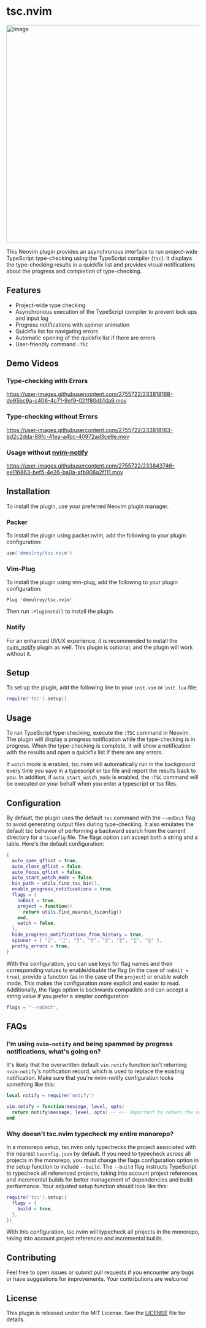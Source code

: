 # tsc.nvim

<img width="569" alt="image" src="https://user-images.githubusercontent.com/2755722/233876554-efb9cfe6-c038-46c8-a7cb-b7a4aa9eac5b.png">

This Neovim plugin provides an asynchronous interface to run project-wide TypeScript type-checking using the TypeScript compiler (`tsc`). It displays the type-checking results in a quickfix list and provides visual notifications about the progress and completion of type-checking.

## Features

- Project-wide type checking
- Asynchronous execution of the TypeScript compiler to prevent lock ups and input lag
- Progress notifications with spinner animation
- Quickfix list for navigating errors
- Automatic opening of the quickfix list if there are errors
- User-friendly command `:TSC`

## Demo Videos

### Type-checking with Errors

https://user-images.githubusercontent.com/2755722/233818168-de95bc9a-c406-4c71-9ef9-021f80db1da9.mov

### Type-checking without Errors

https://user-images.githubusercontent.com/2755722/233818163-bd2c2dda-88fc-41ea-a4bc-40972ad3ce9e.mov

### Usage without [nvim-notify](https://github.com/rcarriga/nvim-notify)

https://user-images.githubusercontent.com/2755722/233843746-ee116863-bef5-4e26-ba0a-afb906a2f111.mov

## Installation

To install the plugin, use your preferred Neovim plugin manager.

### Packer

To install the plugin using packer.nvim, add the following to your plugin configuration:

```lua
use('dmmulroy/tsc.nvim')

```

### Vim-Plug

To install the plugin using vim-plug, add the following to your plugin configuration:

```vim
Plug 'dmmulroy/tsc.nvim'
```

Then run `:PlugInstall` to install the plugin.

### Notify

For an enhanced UI/UX experience, it is recommended to install the [nvim_notify](https://github.com/rcarriga/nvim-notify) plugin as well. This plugin is optional, and the plugin will work without it.

## Setup

To set up the plugin, add the following line to your `init.vim` or `init.lua` file:

```lua
require('tsc').setup()
```

## Usage

To run TypeScript type-checking, execute the `:TSC` command in Neovim. The plugin will display a progress notification while the type-checking is in progress. When the type-checking is complete, it will show a notification with the results and open a quickfix list if there are any errors.

If `watch` mode is enabled, tsc.nvim will automatically run in the background every time you save in a typescript or tsx file and report the results back to you. In addition, if `auto_start_watch_mode` is enabled, the `:TSC` command will be executed on your behalf when you enter a typescript or tsx files.

## Configuration

By default, the plugin uses the default `tsc` command with the `--noEmit` flag to avoid generating output files during type-checking. It also emulates the default tsc behavior of performing a backward search from the current directory for a `tsconfig` file. The flags option can accept both a string and a table. Here's the default configuration:

```lua
{
  auto_open_qflist = true,
  auto_close_qflist = false,
  auto_focus_qflist = false,
  auto_start_watch_mode = false,
  bin_path = utils.find_tsc_bin(),
  enable_progress_notifications = true,
  flags = {
    noEmit = true,
    project = function()
      return utils.find_nearest_tsconfig()
    end,
    watch = false,
  },
  hide_progress_notifications_from_history = true,
  spinner = { "⣾", "⣽", "⣻", "⢿", "⡿", "⣟", "⣯", "⣷" },
  pretty_errors = true,
}
```

With this configuration, you can use keys for flag names and their corresponding values to enable/disable the flag (in the case of `noEmit = true`), provide a function (as in the case of the `project`) or enable watch mode. This makes the configuration more explicit and easier to read. Additionally, the flags option is backwards compatible and can accept a string value if you prefer a simpler configuration:

```lua
flags = "--noEmit",
```

## FAQs

### I'm using `nvim-notify` and being spammed by progress notifications, what's going on?

It's likely that the overwritten default `vim.notify` function isn't returning `nvim-notify`'s notification record, which is used to replace the existing notification. Make sure that you're nvim-notify configuration looks something like this:

```lua
local notify = require('notify')

vim.notify = function(message, level, opts)
  return notify(message, level, opts) -- <-- Important to return the value from `nvim-notify`
end

```

### Why doesn't tsc.nvim typecheck my entire monorepo?

In a monorepo setup, tsc.nvim only typechecks the project associated with the nearest `tsconfig.json` by default. If you need to typecheck across all projects in the monorepo, you must change the flags configuration option in the setup function to include `--build`. The `--build` flag instructs TypeScript to typecheck all referenced projects, taking into account project references and incremental builds for better management of dependencies and build performance. Your adjusted setup function should look like this:

```lua
require('tsc').setup({
  flags = {
    build = true,
  },
})
```

With this configuration, tsc.nvim will typecheck all projects in the monorepo, taking into account project references and incremental builds.

## Contributing

Feel free to open issues or submit pull requests if you encounter any bugs or have suggestions for improvements. Your contributions are welcome!

## License

This plugin is released under the MIT License. See the [LICENSE](LICENSE) file for details.
